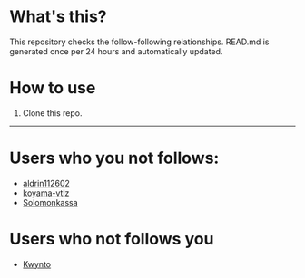 # What's this?
This repository checks the follow-following relationships.
READ.md is generated once per 24 hours and automatically updated.
# How to use
1. Clone this repo.
 
 --- 
 
 # Users who you not follows: 
  
- [aldrin112602](https://github.com/aldrin112602/) 
- [koyama-vtlz](https://github.com/koyama-vtlz/) 
- [Solomonkassa](https://github.com/Solomonkassa/) 
# Users who not follows you 
  
- [Kwynto](https://github.com/Kwynto/) 
 